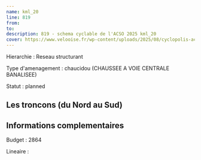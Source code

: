 ```yaml
---
name: kml_20 
line: 819
from: 
to:  
description: 819 - schema cyclable de l'ACSO 2025 kml_20 
cover: https://www.velooise.fr/wp-content/uploads/2025/08/cyclopolis-acso-819.jpg
---
```

Hierarchie : Reseau structurant

Type d'amenagement : chaucidou (CHAUSSEE A VOIE CENTRALE BANALISEE)

Statut : planned

## Les troncons (du Nord au Sud)

## Informations complementaires

Budget  : 2864 

Lineaire :

